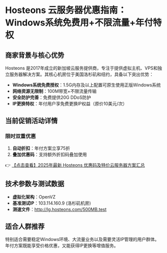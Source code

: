 # Hosteons 云服务器优惠指南：Windows系统免费用+不限流量+年付特权

## 商家背景与核心优势

Hosteons 是2017年成立的新加坡云服务提供商，专注于提供虚拟主机、VPS和独立服务器解决方案。其核心机房位于美国洛杉矶和纽约，具备以下突出优势：

- **Windows系统免费授权**：1.5G内存及以上配置可原生使用正版Windows系统
- **网络资源无限制**：100M带宽+不限流量传输
- **安全防护完善**：免费提供20G DDoS防护
- **IP更换特权**：年付用户享免费更换IP权益（原价10美元/次）

## 当前促销活动详情

### 限时双重优惠
1. **自动折扣**：年付方案立享75折
2. **叠加优惠码**：支持额外折扣码叠加使用

👉 [【点击查看】2025年最新 Hosteons 优惠码及特价云服务器方案汇总](https://bit.ly/hosteons)

## 技术参数与测试数据
- **虚拟化架构**：OpenVZ
- **基准测试IP**：103.114.160.9 (洛杉矶机房)
- **测速文件**：http://lg.hosteons.com/500MB.test

## 适合人群推荐
特别适合需要稳定Windows环境、大流量业务以及需要灵活IP管理的用户群体。年付方案既能享受价格优惠，又能获得IP更换等增值服务。